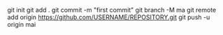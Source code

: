 git init
git add .
git commit -m "first commit"
git branch -M ma
git remote add origin https://github.com/USERNAME/REPOSITORY.git
git push -u origin mai

